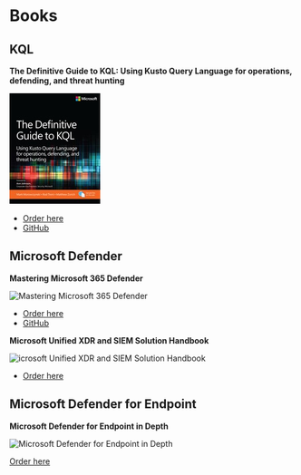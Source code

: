 # Books

## KQL

**The Definitive Guide to KQL: Using Kusto Query Language for operations, defending, and threat hunting**

![The Definitive Guide to KQL: Using Kusto Query Language for operations, defending, and threat hunting](./img/books/book_definitiveguidekql.jpg)

- [Order here](https://www.microsoftpressstore.com/store/definitive-guide-to-kql-using-kusto-query-language-9780138293383)
- [GitHub](https://github.com/KQLMSPress/definitive-guide-kql)

## Microsoft Defender

**Mastering Microsoft 365 Defender**

![Mastering Microsoft 365 Defender](./img/books/book_MasteringMicrosoft365Defender.avif)

- [Order here](https://www.packtpub.com/en-ch/product/mastering-microsoft-365-defender-9781803241708)
- [GitHub](https://github.com/PacktPublishing/Mastering-Microsoft-365-Defender)

**Microsoft Unified XDR and SIEM Solution Handbook**

![icrosoft Unified XDR and SIEM Solution Handbook](./img//books/book_MicrosoftUnifiedXDRandSIEMSolutionHandbook.avif)

- [Order here](https://www.packtpub.com/en-ch/product/microsoft-unified-xdr-and-siem-solution-handbook-9781835086858)

## Microsoft Defender for Endpoint

**Microsoft Defender for Endpoint in Depth**

![Microsoft Defender for Endpoint in Depth](./img//books/book_MicrosoftDefenderforEndpointinDepth.avif)

[Order here](https://www.packtpub.com/en-ch/product/microsoft-defender-for-endpoint-in-depth-9781804615461)


